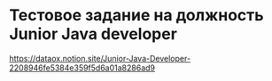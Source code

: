 # Тестовое задание на должность Junior Java developer
https://dataox.notion.site/Junior-Java-Developer-2208946fe5384e359f5d6a01a8286ad9
